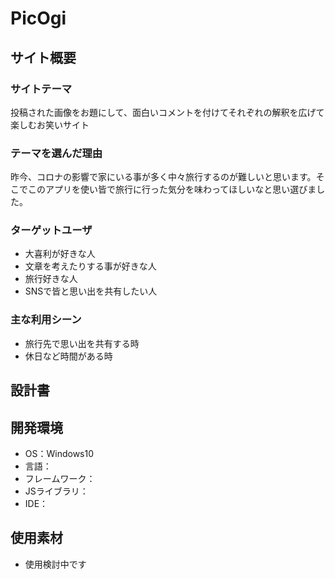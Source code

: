 # PicOgi

## サイト概要
### サイトテーマ
投稿された画像をお題にして、面白いコメントを付けてそれぞれの解釈を広げて楽しむお笑いサイト

### テーマを選んだ理由
昨今、コロナの影響で家にいる事が多く中々旅行するのが難しいと思います。そこでこのアプリを使い皆で旅行に行った気分を味わってほしいなと思い選びました。

### ターゲットユーザ
- 大喜利が好きな人
- 文章を考えたりする事が好きな人
- 旅行好きな人
- SNSで皆と思い出を共有したい人

### 主な利用シーン
- 旅行先で思い出を共有する時
- 休日など時間がある時

## 設計書


## 開発環境
- OS：Windows10
- 言語：
- フレームワーク：
- JSライブラリ：
- IDE：

## 使用素材
- 使用検討中です